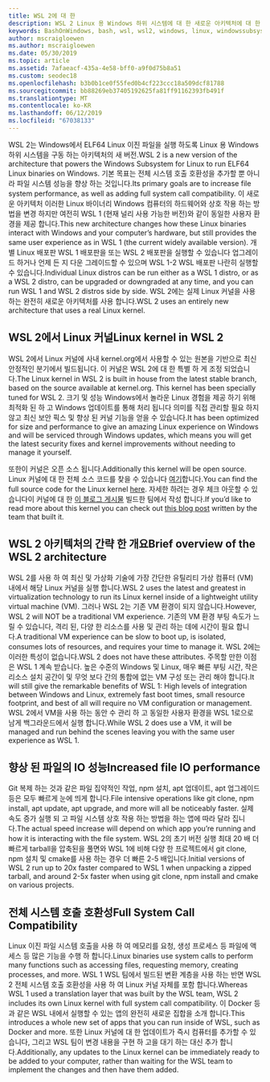 ```yaml
---
title: WSL 2에 대 한
description: WSL 2 Linux 용 Windows 하위 시스템에 대 한 새로운 아키텍처에 대 한
keywords: BashOnWindows, bash, wsl, wsl2, windows, linux, windowssubsystem, ubuntu, debian, suse, windows 10 용 windows 하위 시스템에 설치
author: mscraigloewen
ms.author: mscraigloewen
ms.date: 05/30/2019
ms.topic: article
ms.assetid: 7afaeacf-435a-4e58-bff0-a9f0d75b8a51
ms.custom: seodec18
ms.openlocfilehash: b3b0b1ce0f55fed0b4cf223ccc18a509dcf81788
ms.sourcegitcommit: bb88269eb37405192625fa81ff91162393fb491f
ms.translationtype: MT
ms.contentlocale: ko-KR
ms.lasthandoff: 06/12/2019
ms.locfileid: "67038133"
---
```

<span data-ttu-id="3f7f7-104">WSL 2는 Windows에서 ELF64 Linux 이진 파일을 실행 하도록 Linux 용 Windows 하위 시스템을 구동 하는 아키텍처의 새 버전.</span><span class="sxs-lookup"><span data-stu-id="3f7f7-104">WSL 2 is a new version of the architecture that powers the Windows Subsystem for Linux to run ELF64 Linux binaries on Windows.</span></span> <span data-ttu-id="3f7f7-105">기본 목표는 전체 시스템 호출 호환성을 추가할 뿐 아니라 파일 시스템 성능을 향상 하는 것입니다.</span><span class="sxs-lookup"><span data-stu-id="3f7f7-105">Its primary goals are to increase file system performance, as well as adding full system call compatibility.</span></span> <span data-ttu-id="3f7f7-106">이 새로운 아키텍처 이러한 Linux 바이너리 Windows 컴퓨터의 하드웨어와 상호 작용 하는 방법을 변경 하지만 여전히 WSL 1 (현재 널리 사용 가능한 버전)와 같이 동일한 사용자 환경을 제공 합니다.</span><span class="sxs-lookup"><span data-stu-id="3f7f7-106">This new architecture changes how these Linux binaries interact with Windows and your computer’s hardware, but still provides the same user experience as in WSL 1 (the current widely available version).</span></span> <span data-ttu-id="3f7f7-107">개별 Linux 배포판 WSL 1 배포판을 또는 WSL 2 배포판을 실행할 수 있습니다 업그레이드 하거나 언제 든 지 다운 그레이드할 수 있으며 WSL 1-2 WSL 배포판 나란히 실행할 수 있습니다.</span><span class="sxs-lookup"><span data-stu-id="3f7f7-107">Individual Linux distros can be run either as a WSL 1 distro, or as a WSL 2 distro, can be upgraded or downgraded at any time, and you can run WSL 1 and WSL 2 distros side by side.</span></span> <span data-ttu-id="3f7f7-108">WSL 2에는 실제 Linux 커널을 사용 하는 완전히 새로운 아키텍처를 사용 합니다.</span><span class="sxs-lookup"><span data-stu-id="3f7f7-108">WSL 2 uses an entirely new architecture that uses a real Linux kernel.</span></span>

## <a name="linux-kernel-in-wsl-2"></a><span data-ttu-id="3f7f7-109">WSL 2에서 Linux 커널</span><span class="sxs-lookup"><span data-stu-id="3f7f7-109">Linux kernel in WSL 2</span></span>

<span data-ttu-id="3f7f7-110">WSL 2에서 Linux 커널에 사내 kernel.org에서 사용할 수 있는 원본을 기반으로 최신 안정적인 분기에서 빌드됩니다. 이 커널은 WSL 2에 대 한 특별 하 게 조정 되었습니다.</span><span class="sxs-lookup"><span data-stu-id="3f7f7-110">The Linux kernel in WSL 2 is built in house from the latest stable branch, based on the source available at kernel.org. This kernel has been specially tuned for WSL 2.</span></span> <span data-ttu-id="3f7f7-111">크기 및 성능 Windows에서 놀라운 Linux 경험을 제공 하기 위해 최적화 된 하 고 Windows 업데이트를 통해 처리 됩니다 의미를 직접 관리할 필요 하지 않고 최신 보안 픽스 및 향상 된 커널 기능을 얻을 수 있습니다.</span><span class="sxs-lookup"><span data-stu-id="3f7f7-111">It has been optimized for size and performance to give an amazing Linux experience on Windows and will be serviced through Windows updates, which means you will get the latest security fixes and kernel improvements without needing to manage it yourself.</span></span>

<span data-ttu-id="3f7f7-112">또한이 커널은 오픈 소스 됩니다.</span><span class="sxs-lookup"><span data-stu-id="3f7f7-112">Additionally this kernel will be open source.</span></span> <span data-ttu-id="3f7f7-113">Linux 커널에 대 한 전체 소스 코드를 찾을 수 있습니다 [여기](https://thirdpartysource.microsoft.com/download/Windows%20Subsystem%20for%20Linux%20v2/May%202019/WSLv2-Linux-Kernel-master.zip)합니다.</span><span class="sxs-lookup"><span data-stu-id="3f7f7-113">You can find the full source code for the Linux kernel [here](https://thirdpartysource.microsoft.com/download/Windows%20Subsystem%20for%20Linux%20v2/May%202019/WSLv2-Linux-Kernel-master.zip).</span></span> <span data-ttu-id="3f7f7-114">자세한 하려는 경우 체크 아웃할 수 있습니다이 커널에 대 한 [이 블로그 게시물](https://devblogs.microsoft.com/commandline/shipping-a-linux-kernel-with-windows/) 빌드한 팀에서 작성 합니다.</span><span class="sxs-lookup"><span data-stu-id="3f7f7-114">If you’d like to read more about this kernel you can check out [this blog post](https://devblogs.microsoft.com/commandline/shipping-a-linux-kernel-with-windows/) written by the team that built it.</span></span>

## <a name="brief-overview-of-the-wsl-2-architecture"></a><span data-ttu-id="3f7f7-115">WSL 2 아키텍처의 간략 한 개요</span><span class="sxs-lookup"><span data-stu-id="3f7f7-115">Brief overview of the WSL 2 architecture</span></span>

<span data-ttu-id="3f7f7-116">WSL 2를 사용 하 여 최신 및 가상화 기술에 가장 간단한 유틸리티 가상 컴퓨터 (VM) 내에서 해당 Linux 커널을 실행 합니다.</span><span class="sxs-lookup"><span data-stu-id="3f7f7-116">WSL 2 uses the latest and greatest in virtualization technology to run its Linux kernel inside of a lightweight utility virtual machine (VM).</span></span> <span data-ttu-id="3f7f7-117">그러나 WSL 2는 기존 VM 환경이 되지 않습니다.</span><span class="sxs-lookup"><span data-stu-id="3f7f7-117">However, WSL 2 will NOT be a traditional VM experience.</span></span> <span data-ttu-id="3f7f7-118">기존의 VM 환경 부팅 속도가 느릴 수 있습니다, 격리 된, 다양 한 리소스를 사용 및 관리 하는 데에 시간이 필요 합니다.</span><span class="sxs-lookup"><span data-stu-id="3f7f7-118">A traditional VM experience can be slow to boot up, is isolated, consumes lots of resources, and requires your time to manage it.</span></span> <span data-ttu-id="3f7f7-119">WSL 2에는 이러한 특성이 없습니다.</span><span class="sxs-lookup"><span data-stu-id="3f7f7-119">WSL 2 does not have these attributes.</span></span> <span data-ttu-id="3f7f7-120">주목할 만한 이점은 WSL 1 계속 받습니다. 높은 수준의 Windows 및 Linux, 매우 빠른 부팅 시간, 작은 리소스 설치 공간이 및 무엇 보다 간의 통합에 없는 VM 구성 또는 관리 해야 합니다.</span><span class="sxs-lookup"><span data-stu-id="3f7f7-120">It will still give the remarkable benefits of WSL 1: High levels of integration between Windows and Linux, extremely fast boot times, small resource footprint, and best of all will require no VM configuration or management.</span></span> <span data-ttu-id="3f7f7-121">WSL 2에서 VM을 사용 하는 동안 수 관리 하 고 동일한 사용자 환경을 WSL 1로으로 남게 백그라운드에서 실행 합니다.</span><span class="sxs-lookup"><span data-stu-id="3f7f7-121">While WSL 2 does use a VM, it will be managed and run behind the scenes leaving you with the same user experience as WSL 1.</span></span>

## <a name="increased-file-io-performance"></a><span data-ttu-id="3f7f7-122">향상 된 파일의 IO 성능</span><span class="sxs-lookup"><span data-stu-id="3f7f7-122">Increased file IO performance</span></span>

<span data-ttu-id="3f7f7-123">Git 복제 하는 것과 같은 파일 집약적인 작업, npm 설치, apt 업데이트, apt 업그레이드 등은 모두 빠르게 눈에 띄게 합니다.</span><span class="sxs-lookup"><span data-stu-id="3f7f7-123">File intensive operations like git clone, npm install, apt update, apt upgrade, and more will all be noticeably faster.</span></span> <span data-ttu-id="3f7f7-124">실제 속도 증가 실행 되 고 파일 시스템 상호 작용 하는 방법을 하는 앱에 따라 달라 집니다.</span><span class="sxs-lookup"><span data-stu-id="3f7f7-124">The actual speed increase will depend on which app you’re running and how it is interacting with the file system.</span></span> <span data-ttu-id="3f7f7-125">WSL 2의 초기 버전 실행 최대 20 배 더 빠르게 tarball을 압축된을 풀면와 WSL 1에 비해 다양 한 프로젝트에서 git clone, npm 설치 및 cmake를 사용 하는 경우 더 빠른 2-5 배입니다.</span><span class="sxs-lookup"><span data-stu-id="3f7f7-125">Initial versions of WSL 2 run up to 20x faster compared to WSL 1 when unpacking a zipped tarball, and around 2-5x faster when using git clone, npm install and cmake on various projects.</span></span>

## <a name="full-system-call-compatibility"></a><span data-ttu-id="3f7f7-126">전체 시스템 호출 호환성</span><span class="sxs-lookup"><span data-stu-id="3f7f7-126">Full System Call Compatibility</span></span>

<span data-ttu-id="3f7f7-127">Linux 이진 파일 시스템 호출을 사용 하 여 메모리를 요청, 생성 프로세스 등 파일에 액세스 등 많은 기능을 수행 하 합니다.</span><span class="sxs-lookup"><span data-stu-id="3f7f7-127">Linux binaries use system calls to perform many functions such as accessing files, requesting memory, creating processes, and more.</span></span> <span data-ttu-id="3f7f7-128">WSL 1 WSL 팀에서 빌드된 변환 계층을 사용 하는 반면 WSL 2 전체 시스템 호출 호환성을 사용 하 여 Linux 커널 자체를 포함 합니다.</span><span class="sxs-lookup"><span data-stu-id="3f7f7-128">Whereas WSL 1 used a translation layer that was built by the WSL team, WSL 2 includes its own Linux kernel with full system call compatibility.</span></span> <span data-ttu-id="3f7f7-129">이 Docker 등과 같은 WSL 내에서 실행할 수 있는 앱의 완전히 새로운 집합을 소개 합니다.</span><span class="sxs-lookup"><span data-stu-id="3f7f7-129">This introduces a whole new set of apps that you can run inside of WSL, such as Docker and more.</span></span> <span data-ttu-id="3f7f7-130">또한 Linux 커널에 대 한 업데이트가 즉시 컴퓨터를 추가할 수 있습니다, 그리고 WSL 팀이 변경 내용을 구현 하 고을 대기 하는 대신 추가 합니다.</span><span class="sxs-lookup"><span data-stu-id="3f7f7-130">Additionally, any updates to the Linux kernel can be immediately ready to be added to your computer, rather than waiting for the WSL team to implement the changes and then have them added.</span></span>